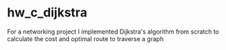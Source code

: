 # hw_c_dijkstra
For a networking project I implemented Dijkstra's algorithm from scratch to calculate the cost and optimal route to traverse a graph
